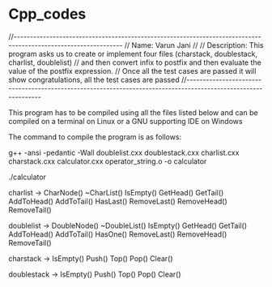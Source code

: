 # Cpp_codes

//---------------------------------------------------------------------------------------------------------------
// Name: Varun Jani
//
// Description: This program asks us to create or implement four files (charstack, doublestack, charlist, doublelist) 
// and then convert infix to postfix and then evaluate the value of the postfix expression. 
// Once all the test cases are passed it will show congratulations, all the test cases are passed
//---------------------------------------------------------------------------------------------------------------

This program has to be compiled using all the files listed below and can be compiled on a terminal on Linux or a GNU supporting IDE on Windows

The command to compile the program is as follows:

g++ -ansi -pedantic -Wall doublelist.cxx doublestack.cxx charlist.cxx charstack.cxx calculator.cxx operator_string.o -o calculator

./calculator

charlist -> CharNode()
            ~CharList()
            IsEmpty()
            GetHead()
            GetTail()
            AddToHead()
            AddToTail()
            HasLast()
            RemoveLast()
            RemoveHead()
            RemoveTail()

doublelist -> DoubleNode()
              ~DoubleList()
              IsEmpty()
              GetHead()
              GetTail()
              AddToHead()
              AddToTail()
              HasOne()
              RemoveLast()
              RemoveHead()
              RemoveTail()

charstack -> IsEmpty()
             Push()
             Top()
             Pop()
             Clear()

doublestack -> IsEmpty()
               Push()
               Top()
               Pop()
               Clear()
